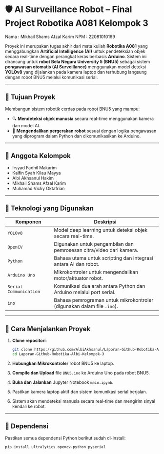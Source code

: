 # 🛡️ AI Surveillance Robot – Final Project Robotika A081 Kelompok 3

Nama    : Mikhail Shams Afzal Karim
NPM     : 22081010169

Proyek ini merupakan tugas akhir dari mata kuliah **Robotika A081** yang menggabungkan **Artificial Intelligence (AI)** untuk pendeteksian objek secara real-time dengan perangkat keras berbasis **Arduino**. Sistem ini dirancang untuk **robot Bela Negara University 5 (BNU5)** sebagai sistem **pengawasan otomatis (AI Surveillance)** menggunakan model deteksi **YOLOv8** yang dijalankan pada kamera laptop dan terhubung langsung dengan robot BNU5 melalui komunikasi serial.

---

## 📌 Tujuan Proyek

Membangun sistem robotik cerdas pada robot BNU5 yang mampu:

- 🔍 **Mendeteksi objek manusia** secara real-time menggunakan kamera dan model AI.
- 🤖 **Mengendalikan pergerakan robot** sesuai dengan logika pengawasan yang diprogram dalam Python dan dikomunikasikan ke Arduino.

---

## 👥 Anggota Kelompok
- Irsyad Fadhil Makarim
- Kalfin Syah Kilau Mayya
- Albi Akhsanul Hakim
- Mikhail Shams Afzal Karim
- Muhamad Vicky Oktafrian

---

## 🧠 Teknologi yang Digunakan

| Komponen              | Deskripsi                                                                 |
| ----------------------|---------------------------------------------------------------------------|
| `YOLOv8`              | Model deep learning untuk deteksi objek secara real-time.                 |
| `OpenCV`              | Digunakan untuk pengambilan dan pemrosesan citra/video dari kamera.       |
| `Python`              | Bahasa utama untuk scripting dan integrasi antara AI dan robot.           |
| `Arduino Uno`         | Mikrokontroler untuk mengendalikan motor/aktuator robot.                  |
| `Serial Communication`| Komunikasi dua arah antara Python dan Arduino melalui port serial.        |
| `ino`                 | Bahasa pemrograman untuk mikrokontroler (digunakan dalam file `.ino`).    |

---

## 🚀 Cara Menjalankan Proyek

1. **Clone repositori**:
    ```bash
    git clone https://github.com/AlbiAkhsanul/Laporan-Github-Robotika-Albi-Kelompok-3.git
    cd Laporan-Github-Robotika-Albi-Kelompok-3
    ```

2. **Hubungkan Mikrokontroler** robot BNU5 ke laptop.

3. **Compile dan Upload** file `BNU5.ino` ke Arduino Uno pada robot BNU5.

4. **Buka dan Jalankan** Jupyter Notebook `main.ipynb`.

5. Pastikan kamera laptop aktif dan sistem komunikasi serial berjalan.

6. Sistem akan mendeteksi manusia secara real-time dan mengirim sinyal kendali ke robot.

---

## 🔧 Dependensi

Pastikan semua dependensi Python berikut sudah di-install:

```bash
pip install ultralytics opencv-python pyserial

